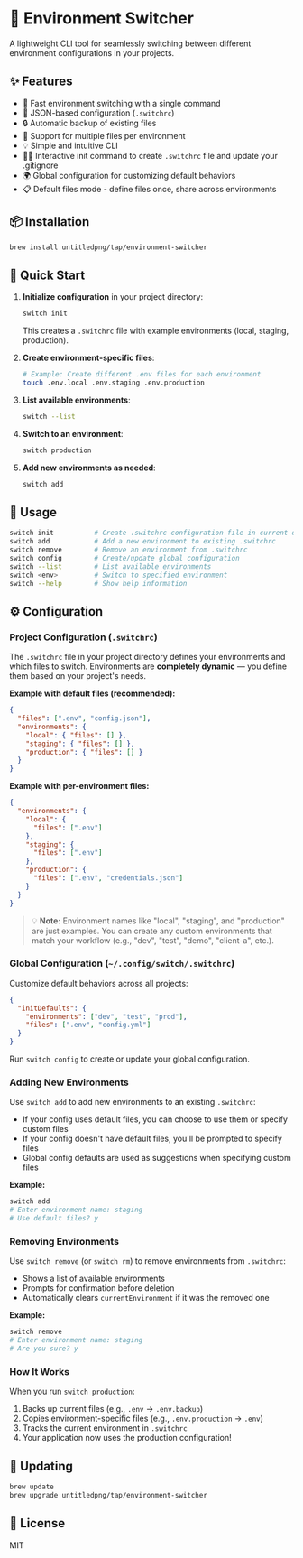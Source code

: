# 🔄 Environment Switcher

A lightweight CLI tool for seamlessly switching between different environment configurations in your projects.

## ✨ Features

- 🚀 Fast environment switching with a single command
- 📝 JSON-based configuration (`.switchrc`)
- 🔒 Automatic backup of existing files
- 🎯 Support for multiple files per environment
- 💡 Simple and intuitive CLI
- 👨‍💻 Interactive init command to create `.switchrc` file and update your .gitignore
- 🌍 Global configuration for customizing default behaviors
- 📋 Default files mode - define files once, share across environments

## 📦 Installation

```bash
brew install untitledpng/tap/environment-switcher
```

## 🚀 Quick Start

1. **Initialize configuration** in your project directory:
   ```bash
   switch init
   ```
   This creates a `.switchrc` file with example environments (local, staging, production).

2. **Create environment-specific files**:
   ```bash
   # Example: Create different .env files for each environment
   touch .env.local .env.staging .env.production
   ```

3. **List available environments**:
   ```bash
   switch --list
   ```

4. **Switch to an environment**:
   ```bash
   switch production
   ```

5. **Add new environments as needed**:
   ```bash
   switch add
   ```

## 📖 Usage

```bash
switch init          # Create .switchrc configuration file in current directory
switch add           # Add a new environment to existing .switchrc
switch remove        # Remove an environment from .switchrc
switch config        # Create/update global configuration
switch --list        # List available environments
switch <env>         # Switch to specified environment
switch --help        # Show help information
```

## ⚙️ Configuration

### Project Configuration (`.switchrc`)

The `.switchrc` file in your project directory defines your environments and which files to switch. Environments are **completely dynamic** — you define them based on your project's needs.

**Example with default files (recommended):**
```json
{
  "files": [".env", "config.json"],
  "environments": {
    "local": { "files": [] },
    "staging": { "files": [] },
    "production": { "files": [] }
  }
}
```

**Example with per-environment files:**
```json
{
  "environments": {
    "local": {
      "files": [".env"]
    },
    "staging": {
      "files": [".env"]
    },
    "production": {
      "files": [".env", "credentials.json"]
    }
  }
}
```

> 💡 **Note:** Environment names like "local", "staging", and "production" are just examples. You can create any custom environments that match your workflow (e.g., "dev", "test", "demo", "client-a", etc.).

### Global Configuration (`~/.config/switch/.switchrc`)

Customize default behaviors across all projects:

```json
{
  "initDefaults": {
    "environments": ["dev", "test", "prod"],
    "files": [".env", "config.yml"]
  }
}
```

Run `switch config` to create or update your global configuration.

### Adding New Environments

Use `switch add` to add new environments to an existing `.switchrc`:

- If your config uses default files, you can choose to use them or specify custom files
- If your config doesn't have default files, you'll be prompted to specify files
- Global config defaults are used as suggestions when specifying custom files

**Example:**
```bash
switch add
# Enter environment name: staging
# Use default files? y
```

### Removing Environments

Use `switch remove` (or `switch rm`) to remove environments from `.switchrc`:

- Shows a list of available environments
- Prompts for confirmation before deletion
- Automatically clears `currentEnvironment` if it was the removed one

**Example:**
```bash
switch remove
# Enter environment name: staging
# Are you sure? y
```

### How It Works

When you run `switch production`:
1. Backs up current files (e.g., `.env` → `.env.backup`)
2. Copies environment-specific files (e.g., `.env.production` → `.env`)
3. Tracks the current environment in `.switchrc`
4. Your application now uses the production configuration!

## 🔄 Updating

```bash
brew update
brew upgrade untitledpng/tap/environment-switcher
```

## 📄 License

MIT
